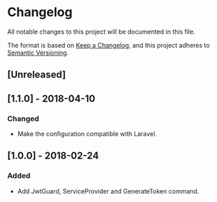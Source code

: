 # Changelog

All notable changes to this project will be documented in this file.

The format is based on [Keep a Changelog](https://keepachangelog.com/en/1.0.0/),
and this project adheres to [Semantic Versioning](https://semver.org/spec/v2.0.0.html).

## [Unreleased]


## [1.1.0] - 2018-04-10

### Changed
- Make the configuration compatible with Laravel.


## [1.0.0] - 2018-02-24

### Added
- Add JwtGuard, ServiceProvider and GenerateToken command.
